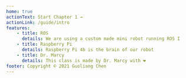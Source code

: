 ```yaml
---
home: true
actionText: Start Chapter 1 →
actionLink: /guide/intro
features:
    - title: ROS
      details: We are using a custom made mini robot running ROS I
    - title: Raspberry Pi
      details: Raspberry Pi 4b is the brain of our robot
    - title: Dr. Marcy
      details: This class is made by Dr. Marcy with ❤️
footer: Copyright © 2021 Guoliang Chen
---
```

